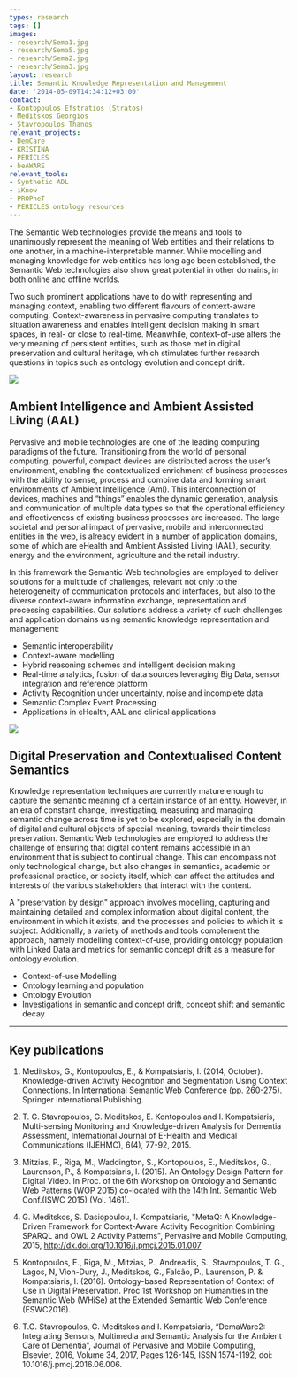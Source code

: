 ```yaml
---
types: research
tags: []
images:
- research/Sema1.jpg
- research/Sema5.jpg
- research/Sema2.jpg
- research/Sema3.jpg
layout: research
title: Semantic Knowledge Representation and Management
date: '2014-05-09T14:34:12+03:00'
contact: 
- Kontopoulos Efstratios (Stratos)
- Meditskos Georgios
- Stavropoulos Thanos
relevant_projects:
- DemCare
- KRISTINA
- PERICLES
- beAWARE
relevant_tools:
- Synthetic ADL
- iKnow
- PROPheT
- PERICLES ontology resources
---
```

The Semantic Web technologies provide the means and tools to unanimously represent the meaning of Web entities and their relations to one another, in a machine-interpretable manner. While modelling and managing knowledge for web entities has long ago been established, the Semantic Web technologies also show great potential in other domains, in both online and offline worlds.

Two such prominent applications have to do with representing and managing context, enabling two different flavours of context-aware computing. Context-awareness in pervasive computing translates to situation awareness and enables intelligent decision making in smart spaces, in real- or close to real-time. Meanwhile, context-of-use alters the very meaning of persistent entities, such as those met in digital preservation and cultural heritage, which stimulates further research questions in topics such as ontology evolution and concept drift.

![](/images/DemaHome_Poster_AIO.png)

## Ambient Intelligence and Ambient Assisted Living (AAL)

Pervasive and mobile technologies are one of the leading computing paradigms of the future. Transitioning from the world of personal computing, powerful, compact devices are distributed across the user’s environment, enabling the contextualized enrichment of business processes with the ability to sense, process and combine data and forming smart environments of Ambient Intelligence (AmI). This interconnection of devices, machines and “things” enables the dynamic generation, analysis and communication of multiple data types so that the operational efficiency and effectiveness of existing business processes are increased. The large societal and personal impact of pervasive, mobile and interconnected entities in the web, is already evident in a number of application domains, some of which are eHealth and Ambient Assisted Living (AAL), security, energy and the environment, agriculture and the retail industry.

In this framework the Semantic Web technologies are employed to deliver solutions for a multitude of challenges, relevant not only to the heterogeneity of communication protocols and interfaces, but also to the diverse context-aware information exchange, representation and processing capabilities. Our solutions address a variety of such challenges and application domains using semantic knowledge representation and management:

- Semantic interoperability
- Context-aware modelling
- Hybrid reasoning schemes and intelligent decision making
- Real-time analytics, fusion of data sources leveraging Big Data, sensor integration and reference platform
- Activity Recognition under uncertainty, noise and incomplete data
- Semantic Complex Event Processing
- Applications in eHealth, AAL and clinical applications

![](/images/mindmap.jpg)

## Digital Preservation and Contextualised Content Semantics

Knowledge representation techniques are currently mature enough to capture the semantic meaning of a certain instance of an entity. However, in an era of constant change, investigating, measuring and managing semantic change across time is yet to be explored, especially in the domain of digital and cultural objects of special meaning, towards their timeless preservation. Semantic Web technologies are employed to address the challenge of ensuring that digital content remains accessible in an environment that is subject to continual change. This can encompass not only technological change, but also changes in semantics, academic or professional practice, or society itself, which can affect the attitudes and interests of the various stakeholders that interact with the content.

A "preservation by design" approach involves modelling, capturing and maintaining detailed and complex information about digital content, the environment in which it exists, and the processes and policies to which it is subject. Additionally, a variety of methods and tools complement the approach, namely modelling context-of-use, providing ontology population with Linked Data and metrics for semantic concept drift as a measure for ontology evolution.

- Context-of-use Modelling
- Ontology learning and population
- Ontology Evolution
- Investigations in semantic and concept drift, concept shift and semantic decay

---

## Key publications

1. Meditskos, G., Kontopoulos, E., & Kompatsiaris, I. (2014, October). Knowledge-driven Activity Recognition and Segmentation Using Context Connections. In International Semantic Web Conference (pp. 260-275). Springer International Publishing.

1. T. G. Stavropoulos, G. Meditskos, E. Kontopoulos and I. Kompatsiaris, Multi-sensing Monitoring and Knowledge-driven Analysis for Dementia Assessment, International Journal of E-Health and Medical Communications (IJEHMC), 6(4), 77-92, 2015.

1. Mitzias, P., Riga, M., Waddington, S., Kontopoulos, E., Meditskos, G., Laurenson, P., & Kompatsiaris, I. (2015). An Ontology Design Pattern for Digital Video. In Proc. of the 6th Workshop on Ontology and Semantic Web Patterns (WOP 2015) co-located with the 14th Int. Semantic Web Conf.(ISWC 2015) (Vol. 1461).

1. G. Meditskos, S. Dasiopoulou, I. Kompatsiaris, "MetaQ: A Knowledge-Driven Framework for Context-Aware Activity Recognition Combining SPARQL and OWL 2 Activity Patterns", Pervasive and Mobile Computing, 2015, http://dx.doi.org/10.1016/j.pmcj.2015.01.007

1. Kontopoulos, E., Riga, M., Mitzias, P., Andreadis, S., Stavropoulos, T. G., Lagos, N, Vion-Dury, J., Meditskos, G., Falcão, P., Laurenson, P. & Kompatsiaris, I. (2016). Ontology-based Representation of Context of Use in Digital Preservation. Proc 1st Workshop on Humanities in the Semantic Web (WHiSe) at the Extended Semantic Web Conference (ESWC2016).

1. T.G. Stavropoulos, G. Meditskos and I. Kompatsiaris, “DemaWare2: Integrating Sensors, Multimedia and Semantic Analysis for the Ambient Care of Dementia”, Journal of Pervasive and Mobile Computing, Elsevier, 2016, Volume 34, 2017, Pages 126-145, ISSN 1574-1192, doi: 10.1016/j.pmcj.2016.06.006.